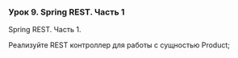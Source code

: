 
### Урок 9. Spring REST. Часть 1

Spring REST. Часть 1.

Реализуйте REST контроллер для работы с сущностью Product;
